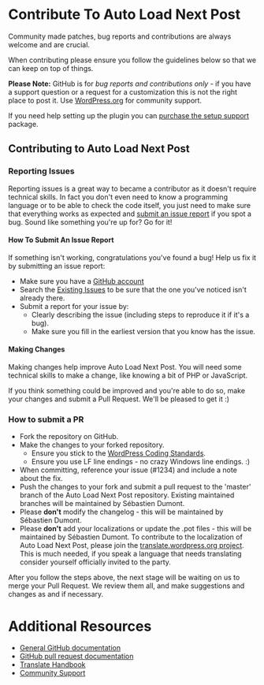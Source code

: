 # Contribute To Auto Load Next Post

Community made patches, bug reports and contributions are always welcome and are crucial.

When contributing please ensure you follow the guidelines below so that we can keep on top of things.

__Please Note:__ GitHub is for *bug reports and contributions only* - if you have a support question or a request for a customization this is not the right place to post it. Use [WordPress.org](https://wordpress.org/support/plugin/auto-load-next-post) for community support.

If you need help setting up the plugin you can [purchase the setup support](https://autoloadnextpost.com/product/setup-support/?utm_source=github&utm_campaign=contributing.md) package.

## Contributing to Auto Load Next Post

### Reporting Issues

Reporting issues is a great way to became a contributor as it doesn't require technical skills. In fact you don't even need to know a programming language or to be able to check the code itself, you just need to make sure that everything works as expected and [submit an issue report](https://github.com/seb86/Auto-Load-Next-Post/issues/new) if you spot a bug. Sound like something you're up for? Go for it!

#### How To Submit An Issue Report

If something isn't working, congratulations you've found a bug! Help us fix it by submitting an issue report:

* Make sure you have a [GitHub account](https://github.com/signup/free)
* Search the [Existing Issues](https://github.com/seb86/Auto-Load-Next-Post/issues) to be sure that the one you've noticed isn't already there.
* Submit a report for your issue by:
  * Clearly describing the issue (including steps to reproduce it if it's a bug).
  * Make sure you fill in the earliest version that you know has the issue.

#### Making Changes

Making changes help improve Auto Load Next Post. You will need some technical skills to make a change, like knowing a bit of PHP or JavaScript.

If you think something could be improved and you're able to do so, make your changes and submit a Pull Request. We'll be pleased to get it :)

### How to submit a PR
* Fork the repository on GitHub.
* Make the changes to your forked repository.
  * Ensure you stick to the [WordPress Coding Standards](http://codex.wordpress.org/WordPress_Coding_Standards).
  * Ensure you use LF line endings - no crazy Windows line endings. :)
* When committing, reference your issue (#1234) and include a note about the fix.
* Push the changes to your fork and submit a pull request to the 'master' branch of the Auto Load Next Post repository. Existing maintained branches will be maintained by Sébastien Dumont.
* Please **don't** modify the changelog - this will be maintained by Sébastien Dumont.
* Please **don't** add your localizations or update the .pot files - this will be maintained by Sébastien Dumont. To contribute to the localization of Auto Load Next Post, please join the [ translate.wordpress.org project](https://translate.wordpress.org/projects/wp-plugins/auto-load-next-post). This is much needed, if you speak a language that needs translating consider yourself officially invited to the party.

After you follow the steps above, the next stage will be waiting on us to merge your Pull Request. We review them all, and make suggestions and changes as and if necessary.

# Additional Resources

* [General GitHub documentation](http://help.github.com/)
* [GitHub pull request documentation](http://help.github.com/send-pull-requests/)
* [Translate Handbook](https://make.wordpress.org/polyglots/handbook/)
* [Community Support](https://wordpress.org/support/plugin/auto-load-next-post)
